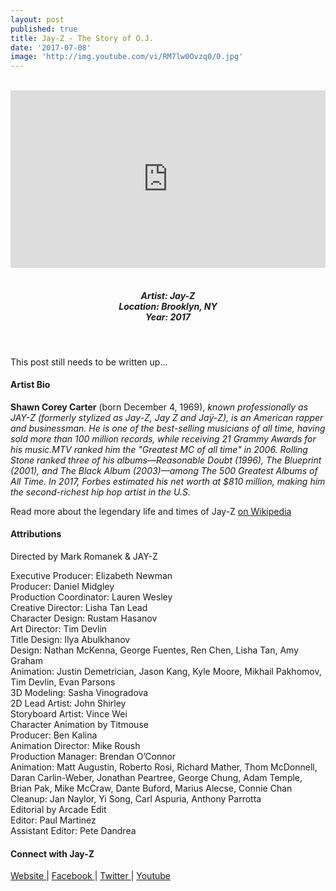 ```yaml
---
layout: post
published: true
title: Jay-Z - The Story of O.J.
date: '2017-07-08'
image: 'http://img.youtube.com/vi/RM7lw0Ovzq0/0.jpg'
---
```


<style>.embed-container { position: relative; padding-bottom: 56.25%; height: 0; overflow: hidden; max-width: 100%; } .embed-container iframe, .embed-container object, .embed-container embed { position: absolute; top: 0; left: 0; width: 100%; height: 100%; }</style><br />
<div class="embed-container">
<iframe allowfullscreen="" frameborder="0" height="315" src="https://www.youtube.com/embed/RM7lw0Ovzq0" width="560"></iframe></div>
<br>
<h5 style="text-align: center;">
Artist: Jay-Z <br>
Location: Brooklyn, NY <br>
Year: 2017
</h5>
<br>

This post still needs to be written up...


#### Artist Bio

**Shawn Corey Carter** (born December 4, 1969), *known professionally as JAY-Z (formerly stylized as Jay-Z, Jay Z and Jaÿ-Z), is an American rapper and businessman. He is one of the best-selling musicians of all time, having sold more than 100 million records, while receiving 21 Grammy Awards for his music.MTV ranked him the "Greatest MC of all time" in 2006. Rolling Stone ranked three of his albums—Reasonable Doubt (1996), The Blueprint (2001), and The Black Album (2003)—among The 500 Greatest Albums of All Time. In 2017, Forbes estimated his net worth at $810 million, making him the second-richest hip hop artist in the U.S.*

Read more about the legendary life and times of Jay-Z [on Wikipedia](https://en.wikipedia.org/wiki/Jay-Z)

#### Attributions

Directed by Mark Romanek & JAY-Z

Executive Producer: Elizabeth Newman <br>
Producer: Daniel Midgley <br>
Production Coordinator: Lauren Wesley <br>
Creative Director: Lisha Tan Lead <br>
Character Design: Rustam Hasanov <br>
Art Director: Tim Devlin <br>
Title Design: Ilya Abulkhanov <br>
Design: Nathan McKenna, George Fuentes, Ren Chen, Lisha Tan, Amy Graham <br>
Animation: Justin Demetrician, Jason Kang, Kyle Moore, Mikhail Pakhomov, Tim Devlin, Evan Parsons <br>
3D Modeling: Sasha Vinogradova <br>
2D Lead Artist: John Shirley <br>
Storyboard Artist: Vince Wei <br>
Character Animation by Titmouse <br>
Producer: Ben Kalina <br>
Animation Director: Mike Roush <br>
Production Manager: Brendan O’Connor <br>
Animation: Matt Augustin, Roberto Rosi, Richard Mather, Thom McDonnell, Daran Carlin-Weber, Jonathan Peartree, George Chung, Adam Temple, Brian Pak, Mike McCraw, Dante Buford, Marius Alecse, Connie Chan <br>
Cleanup: Jan Naylor, Yi Song, Carl Aspuria, Anthony Parrotta <br>
Editorial by Arcade Edit <br>
Editor: Paul Martinez <br>
Assistant Editor: Pete Dandrea

#### Connect with Jay-Z

<a class="fa fa-globe" href="http://lifeandtimes.com/" target="_blank"> Website </a> |
<a class="fa fa-facebook" href="https://www.facebook.com/JayZ" target="_blank"> Facebook </a> |
<a class="fa fa-twitter" href="https://twitter.com/s_c_" target="_blank"> Twitter </a> |
<a class="fa fa-youtube" href="https://www.youtube.com/user/JayZVEVO" target="_blank"> Youtube </a>
